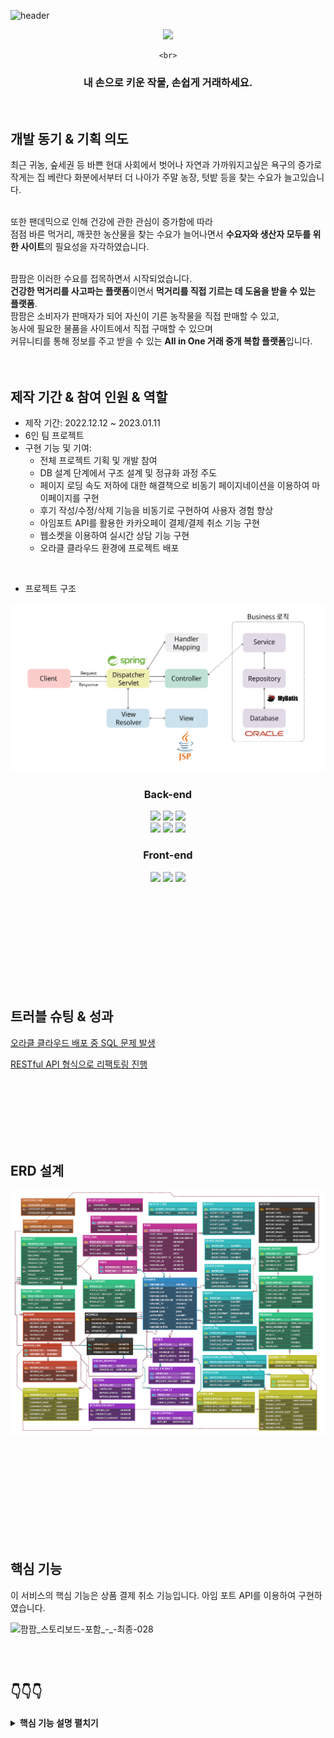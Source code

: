 ![header](https://capsule-render.vercel.app/api?type=Slice&color=auto&height=150&section=header)

<div align="center">
<a href="http://129.154.53.250:8080"><img width="20%" src="https://user-images.githubusercontent.com/110653581/211257489-34757022-4c71-443f-afe7-94d240788288.png" /></a>

	<br>
<h3>내 손으로 키운 작물, 손쉽게 거래하세요.</h3>
</div>
  <br>



## 개발 동기 & 기획 의도

최근 귀농, 숲세권 등 바쁜 현대 사회에서 벗어나 자연과 가까워지고싶은 욕구의 증가로<br> 
작게는 집 베란다 화분에서부터 더 나아가 주말 농장, 텃밭 등을 찾는 수요가 늘고있습니다.<br><br>

또한 팬데믹으로 인해 건강에 관한 관심이 증가함에 따라 <br>
점점 바른 먹거리, 깨끗한 농산물을 찾는 수요가 늘어나면서 **수요자와 생산자 모두를 위한 사이트**의 필요성을 자각하였습니다.
<br><br>

팜팜은 이러한 수요를 접목하면서 시작되었습니다.<br>
**건강한 먹거리를 사고파는 플랫폼**이면서 **먹거리를 직접 기르는 데 도움을 받을 수 있는 플랫폼**.<br>
팜팜은 소비자가 판매자가 되어 자신이 기른 농작물을 직접 판매할 수 있고, <br>
농사에 필요한 물품을 사이트에서 직접 구매할 수 있으며 <br>
커뮤니티를 통해 정보를 주고 받을 수 있는 **All in One 거래 중개 복합 플랫폼**입니다.
<br>
<br>    <br>

## 제작 기간 & 참여 인원 & 역할
- 제작 기간: 2022.12.12 ~ 2023.01.11
- 6인 팀 프로젝트
- 구현 기능 및 기여:
	- 전체 프로젝트 기획 및 개발 참여
	- DB 설계 단계에서 구조 설계 및 정규화 과정 주도
	- 페이지 로딩 속도 저하에 대한 해결책으로 비동기 페이지네이션을 이용하여 마이페이지를 구현
	- 후기 작성/수정/삭제 기능을 비동기로 구현하여 사용자 경험 향상
	- 아임포트 API를 활용한 카카오페이 결제/결제 취소 기능 구현
	- 웹소켓을 이용하여 실시간 상담 기능 구현
	- 오라클 클라우드 환경에 프로젝트 배포

</br>

-  프로젝트 구조
<img src="/project.png" />
	

<div align="center">
  
### **Back-end**
<img src="https://img.shields.io/badge/Java11-007396?style=for-the-badge&logo=java&logoColor=white"> 
  <img src="https://img.shields.io/badge/Spring5.3.14-6DB33F?style=for-the-badge&logo=spring&logoColor=white">
  <img src="https://img.shields.io/badge/Oracle21C-F80000?style=for-the-badge&logo=oracle&logoColor=white">
  <br>
  <img src="https://img.shields.io/badge/Apache Tomcat9.0-F8DC75?style=for-the-badge&logo=apachetomcat&logoColor=white">
    <img src="https://img.shields.io/badge/Apache Maven-C71A36?style=for-the-badge&logo=ApacheMaven&logoColor=white">
    <img src="https://img.shields.io/badge/Spring Sequrity-6DB33F?style=for-the-badge&logo=SpringSecurity&logoColor=white">

### **Front-end**
  <img src="https://img.shields.io/badge/html5-E34F26?style=for-the-badge&logo=html5&logoColor=white"> 
  <img src="https://img.shields.io/badge/css-1572B6?style=for-the-badge&logo=css3&logoColor=white"> 
  <img src="https://img.shields.io/badge/javascript-F7DF1E?style=for-the-badge&logo=javascript&logoColor=black"> 

</div>

</br></br></br></br></br></br></br></br></br>



## 트러블 슈팅 & 성과
[오라클 클라우드 배포 중 SQL 문제 발생](https://nanazzoo.github.io/posts/Oracle-Cloud-%ED%98%B8%EC%8A%A4%ED%8C%85-%EC%A4%91-%EC%98%88%EC%99%B8-%EB%B0%9C%EC%83%9D/)

[RESTful API 형식으로 리팩토링 진행](https://nanazzoo.github.io/posts/Oracle-Cloud-%ED%98%B8%EC%8A%A4%ED%8C%85-%EC%A4%91-%EC%98%88%EC%99%B8-%EB%B0%9C%EC%83%9D/)

</br></br></br></br></br></br>



## ERD 설계
<img src="/FarmFarm ERD-min.png" />

</br></br></br></br></br></br></br></br></br>

## 핵심 기능


이 서비스의 핵심 기능은 상품 결제 취소 기능입니다. 아임 포트 API를 이용하여 구현하였습니다.

![팜팜_스토리보드-포함_-_-최종-028](https://user-images.githubusercontent.com/101784680/221081115-cdb0b286-e471-4832-8be3-5c57b6def7d8.png)

</br></br>

## :point_down::point_down::point_down:

<details>
<summary><b>핵심 기능 설명 펼치기</b></summary>
<div markdown="1">


### 1. 전체 흐름

<img src="/spring.png">
	
</br>

### 2. 사용자 요청

- 사용자는 주문 내역에서 아직 배송 되지 않은 상품에 대해서 결제 취소를 요청할 수 있습니다.
- 사용자가 결제 취소 버튼을 클릭하면 결제 취소 요청이 컨트롤러로 전송됩니다.

</br>

### 3. Controller

~~~java
	/** 주문 취소
	 * @param orderNo
	 * @return
	 * @throws IOException
	 */
	@PatchMapping("/orders/{orderNo}")
	@ResponseBody
	public int orderCancel(
			@PathVariable("orderNo")int orderNo) throws IOException {
		
		
//		주문 결제 IMP_UID 얻어오기
		Order order = service.selectImpUid(orderNo);
		
		
		String token = service.getToken();
		System.out.println(token);
		
		
//		imp_uid 이용해서 환불 요청하기
		ImpToken impUid = service.paymentCancel(token, order);
		
		if(impUid != null) {
			
			int result = service.orderCancel(orderNo);
			return result;
		}
		
		
		return 0;
	}
	
~~~

- **요청 처리** 

  - Controller에서는 요청을 화면 단에서 넘어온 요청을 받고, Service 계층에 로직 처리를 위임합니다.

- **결과 응답**

  - 취소 결과가 Insert 되면 1, 실패 시 0을 반환합니다.

</br>  

### 4. Service

~~~java
	/* 결제 토큰 얻어오기 */
	@SuppressWarnings("unchecked")
	@Override
	public String getToken() throws IOException {

		// 아임포트에 imp_key와 imp_secret을 담은 요청 전송
		headers.setContentType(MediaType.APPLICATION_JSON);
		JSONObject body = new JSONObject();
		body.put("imp_key", "아임포트에서 제공하는 imp_key");
		body.put("imp_secret", "아임포트에서 제공하는 RESTAPI 번호");
		
		String token = null;

		try {
			// 요청 성공 시 ImpToken 객체에 res 데이터를 담음
			HttpEntity<JSONObject> entity = new HttpEntity<>(body , headers);
			ImpToken impToken = restTemplate.postForObject("https://api.iamport.kr/users/getToken", entity, ImpToken.class);
			
			// ImpToken 객체에서 token 정보만 가져오기
			token = impToken.getResponse().get("access_token").toString();
			
		} catch (Exception e) {
			e.printStackTrace();
			System.out.println("getTokenError");
		} finally {
			headers.clear();
			body.clear();
		}
		
		return token;
	}
	
~~~



- **아임 포트에서 토큰 얻어오기**

  - 아임 포트 측에 요청 정보를 전송하여 결제 취소를 위한 토큰을 얻어옵니다.

  

~~~java
	/** 아임포트에 환불 요청
	 * @throws IOException 
	 *
	 */
	@SuppressWarnings("unchecked")
	@Override
	public ImpToken paymentCancel(String token, Order order) throws IOException {
		
		// 주문 취소 정보를 담은 요청 전송
		headers.setContentType(MediaType.APPLICATION_JSON);
		headers.add("Authorization", token);
		JSONObject body = new JSONObject();
		body.put("reason", "주문 취소");
		body.put("imp_uid", order.getImpUid());
		body.put("amount", order.getOrderPrice());
		body.put("checksum", order.getOrderPrice());
		
		try {
			HttpEntity<JSONObject> entity = new HttpEntity<>(body , headers);
			ImpToken impUid = restTemplate.postForObject("https://api.iamport.kr/payments/cancel", entity, ImpToken.class);
			
			System.out.println(impUid.toString());
			return impUid;
				
		} catch (Exception e) {
			e.printStackTrace();
			System.out.println("getBuyerInfo Error");
			
			throw new RuntimeException("환불 실패");
		}
		
		
	}
~~~



- **아임 포트에 결제 취소 요청**
  - 아임 포트에서 요구하는 결제 취소 정보가 담긴 요청을 전송합니다.
  - 요청 성공 시 결제 취소 정보가 담긴 데이터를 미리 만들어둔 객체에 담아주고 console에 출력해주었습니다.
  - 결제 취소가 성공하면 impUid 반환하고 Repository 계층에서 DB에 취소 정보를 저장합니다.

</br>

### 5. Repository

~~~java
	/** 주문 취소
	 * @param orderNo
	 * @return
	 */
	public int orderCancel(int orderNo) {
		// 주문 내역에 취소 정보 업데이트
		int result = sqlSession.update("orderMapper.orderCancel", orderNo);
		
		if(result > 0) {
			// 취소할 주문의 상품 목록 조회
			List<Product> productList = sqlSession.selectList("orderMapper.cancelProductList", orderNo);
			
			// 취소한 모든 상품에 대한 취소 내역 추가
			for(Product p : productList) {
				sqlSession.insert("orderMapper.cancelHistory", p);
			}
		}
		return result;
	}
~~~



- **취소 내역 저장** :pushpin: 
  - 취소가 완료된 주문에 대하여 주문 상태를 '주문 취소'로 수정합니다.
- **주문 상품 목록 조회**
  - 취소한 주문의 상품 내역을 모두 조회해옵니다.
- **취소 내역 추가**
  - 취소한 주문의 모든 상품에 대해 주문 취소 내역을 추가합니다.
  - 트리거를 이용하여 자동으로 취소된 상품의 재고가 복귀됩니다.

</div>
</details>



</br></br></br></br></br></br></br></br></br></br></br></br>

